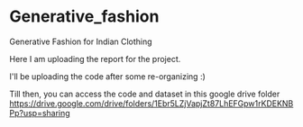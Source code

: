 # Generative_fashion
Generative Fashion for Indian Clothing 

Here I am uploading the report for the project.

I'll be uploading the code after some re-organizing :)

Till then, you can access the code and dataset in this google drive folder
https://drive.google.com/drive/folders/1Ebr5LZjVapjZt87LhEFGpw1rKDEKNBPp?usp=sharing

